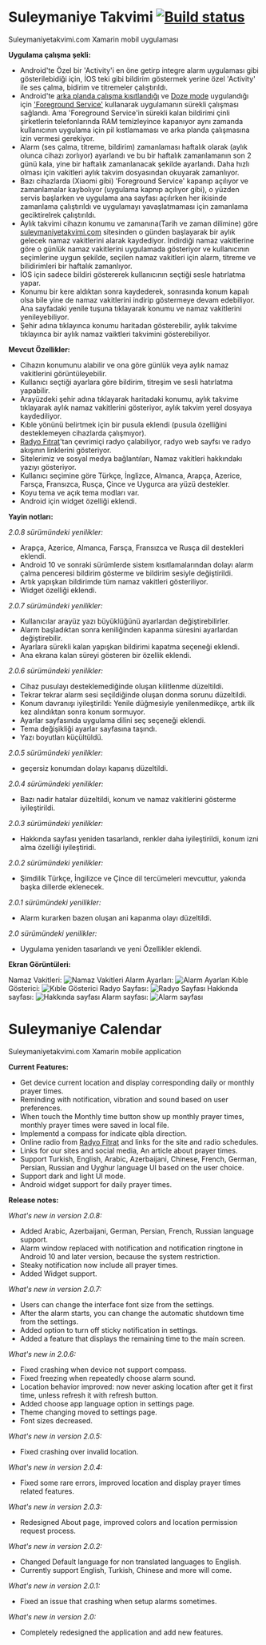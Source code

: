 # Suleymaniye Takvimi [![Build status](https://build.appcenter.ms/v0.1/apps/f227d4b3-61fd-4f14-a8c3-df6b2a0b45bc/branches/master/badge)](https://appcenter.ms)
Suleymaniyetakvimi.com Xamarin mobil uygulaması

**Uygulama çalışma şekli:**
* Android'te Özel bir 'Activity'i en öne getirp integre alarm uygulaması gibi gösterilebidiği için, İOS teki gibi bildirim göstermek yerine özel 'Activity' ile ses çalma, bidirim ve titremeler çalıştırıldı.
* Android'te [arka planda çalışma kısıtlandığı](https://docs.microsoft.com/en-us/xamarin/android/app-fundamentals/services/#background-execution-limits-in-android-80) ve [Doze mode](https://devblogs.microsoft.com/xamarin/understanding-androids-doze-functionality/) uygulandığı için ['Foreground Service'](https://docs.microsoft.com/en-us/xamarin/android/app-fundamentals/services/foreground-services) kullanarak uygulamanın sürekli çalışması sağlandı. Ama 'Foreground Service'in sürekli kalan bildirimi çinli şirketlerin telefonlarında RAM temizleyince kapanıyor aynı zamanda kullanıcının uygulama için pil kıstlamaması ve arka planda çalışmasına izin vermesi gerekiyor.
* Alarm (ses çalma, titreme, bildirim) zamanlaması haftalık olarak (aylık olunca cihazı zorlıyor) ayarlandı ve bu bir haftalık zamanlamanın son 2 günü kala, yine bir haftalık zamanlanacak şekilde ayarlandı. Daha hızlı olması için vakitleri aylık takvim dosyasından okuyarak zamanlıyor.
* Bazı cihazlarda (Xiaomi gibi) 'Foreground Service' kapanıp açılıyor ve zamanlamalar kaybolıyor (uygulama kapnıp açılıyor gibi), o yüzden servis başlarken ve uygulama ana sayfası açılırken her ikisinde zamanlama çalıştırıldı ve uygulamayı yavaşlatmaması için zamanlama geciktirelrek çalıştırıldı.
* Aylık takvimi cihazın konumu ve zamanına(Tarih ve zaman dilimine) göre [suleymaniyetakvimi.com](https://www.suleymaniyetakvimi.com) sitesinden o günden başlayarak bir aylık gelecek namaz vakitlerini alarak kaydediyor. İndirdiği namaz vakitlerine göre o günlük namaz vakitlerini uygulamada gösteriyor ve kullanıcının seçimlerine uygun şekilde, seçilen namaz vakitleri için alarm, titreme ve bilidirimleri bir haftalık zamanlıyor.
* İOS için sadece bildiri göstererek kullanıcının seçtiği sesle hatırlatma yapar.
* Konumu bir kere aldıktan sonra kaydederek, sonrasında konum kapalı olsa bile yine de namaz vakitlerini indirip göstermeye devam edebiliyor. Ana sayfadaki yenile tuşuna tıklayarak konumu ve namaz vakitlerini yenileyebiliyor.
* Şehir adına tıklayınca konumu haritadan gösterebilir, aylık takvime tıklayınca bir aylık namaz vaiktleri takvimini gösterebiliyor.

**Mevcut Özellikler:**

* Cihazın konumunu alabilir ve ona göre günlük veya aylık namaz vakitlerini görüntüleyebilir.
* Kullanıcı seçtiği ayarlara göre bildirim, titreşim ve sesli hatırlatma yapabilir.
* Arayüzdeki şehir adına tıklayarak haritadaki konumu, aylık takvime tıklayarak aylık namaz vakitlerini gösteriyor, aylık takvim yerel dosyaya kaydediliyor.
* Kıble yönünü belirtmek için bir pusula eklendi (pusula özelliğini desteklemeyen cihazlarda çalışmıyor).
* [Radyo Fıtrat](https://www.radyofitrat.com)'tan çevrimiçi radyo çalabiliyor, radyo web sayfsı ve radyo akışının linklerini gösteriyor.
* Sitelerimiz ve sosyal medya bağlantıları, Namaz vakitleri hakkındakı yazıyı gösteriyor.
* Kullanıcı seçimine göre Türkçe, İnglizce, Almanca, Arapça, Azerice, Farsça, Fransızca, Rusça, Çince ve Uygurca ara yüzü destekler.
* Koyu tema ve açık tema modları var.
* Android için widget özelliği eklendi.


**Yayin notları:**

*2.0.8 sürümündeki yenilikler:*
* Arapça, Azerice, Almanca, Farsça, Fransızca ve Rusça dil destekleri eklendi.
* Android 10 ve sonraki sürümlerde sistem kısıtlamalarından dolayı alarm çalma penceresi bildirim gösterme ve bildirim sesiyle değiştirildi.
* Artık yapışkan bildirimde tüm namaz vakitleri gösteriliyor.
* Widget özelliği eklendi.

*2.0.7 sürümündeki yenilikler:*
* Kullanıcılar arayüz yazı büyüklüğünü ayarlardan değiştirebilirler.
* Alarm başladıktan sonra keniliğinden kapanma süresini ayarlardan değiştirebilir.
* Ayarlara sürekli kalan yapışkan bildirimi kapatma seçeneği eklendi.
* Ana ekrana kalan süreyi gösteren bir özellik eklendi.

*2.0.6 sürümündeki yenilikler:*
* Cihaz pusulayı desteklemediğinde oluşan kilitlenme düzeltildi.
* Tekrar tekrar alarm sesi seçildiğinde oluşan donma sorunu düzeltildi.
* Konum davranışı iyileştirildi: Yenile düğmesiyle yenilenmedikçe, artık ilk kez alındıktan sonra konum sormuyor.
* Ayarlar sayfasında uygulama dilini seç seçeneği eklendi.
* Tema değişikliği ayarlar sayfasına taşındı.
* Yazı boyutları küçültüldü.

*2.0.5 sürümündeki yenilikler:*
* geçersiz konumdan dolayı kapanış düzeltildi.

*2.0.4 sürümündeki yenilikler:*
* Bazı nadir hatalar düzeltildi, konum ve namaz vakitlerini gösterme iyileştirildi.

*2.0.3 sürümündeki yenilikler:*
* Hakkında sayfası yeniden tasarlandı, renkler daha iyileştirildi, konum izni alma özelliği iyileştiridi.

*2.0.2 sürümündeki yenilikler:*
* Şimdilik Türkçe, İngilizce ve Çince dil tercümeleri mevcuttur, yakında başka dillerde eklenecek.

*2.0.1 sürümündeki yenilikler:*
* Alarm kurarken bazen oluşan ani kapanma olayı düzeltildi.

*2.0 sürümündeki yenilikler:*
* Uygulama yeniden tasarlandı ve yeni Özellikler eklendi.


**Ekran Görüntüleri:**

Namaz Vakitleri:    ![Namaz Vakitleri](Images/NamazVakitleri.png "Namaz Vakitleri")
Alarm Ayarları:     ![Alarm Ayarları](Images/AlarmAyarlari.png "Alarm Ayarları")
Kıble Gösterici:    ![Kıble Gösterici](Images/KibleGosterici.png "Kıble Gösterici")
Radyo Sayfası:      ![Radyo Sayfası](Images/Radyo.png "Radyo Sayfası")
Hakkında sayfası:   ![Hakkında sayfası](Images/Hakkinda.png "Hakkında sayfası")
Alarm sayfası:      ![Alarm sayfası](Images/Alarm.png "Alarm sayfası")


# Suleymaniye Calendar
Suleymaniyetakvimi.com Xamarin mobile application

**Current Features:**
* Get device current location and display corresponding daily or monthly prayer times.
* Reminding with notification, vibration and sound based on user preferences.
* When touch the Monthly time button show up monthly prayer times, monthly prayer times were saved in local file.
* Implementd a compass for indicate qibla direction.
* Online radio from [Radyo Fitrat](https://www.radyofitrat.com) and links for the site and radio schedules.
* Links for our sites and social media, An article about prayer times.
* Support Turkish, English, Arabic, Azerbaijani, Chinese, French, German, Persian, Russian and Uyghur language UI based on the user choice.
* Support dark and light UI mode.
* Android widget support for daily prayer times.


**Release notes:**

*What's new in version 2.0.8:*
* Added Arabic, Azerbaijani, German, Persian, French, Russian language support.
* Alarm window replaced with notification and notification ringtone in Android 10 and later version, because the system restriction.
* Steaky notification now include all prayer times.
* Added Widget support.

*What's new in version 2.0.7:*
* Users can change the interface font size from the settings.
* After the alarm starts, you can change the automatic shutdown time from the settings.
* Added option to turn off sticky notification in settings.
* Added a feature that displays the remaining time to the main screen.

*What's new in 2.0.6:*
* Fixed crashing when device not support compass.
* Fixed freezing when repeatedly choose alarm sound.
* Location behavior improved: now never asking location after get it first time, unless refresh it with refresh button.
* Added choose app language option in settings page.
* Theme changing moved to settings page.
* Font sizes decreased.

*What's new in version 2.0.5:*
* Fixed crashing over invalid location.

*What's new in version 2.0.4:*
* Fixed some rare errors, improved location and display prayer times related features.

*What's new in version 2.0.3:*
* Redesigned About page, improved colors and location permission request process.

*What's new in version 2.0.2:*
* Changed Default language for non translated languages to English.
* Currently support English, Turkish, Chinese and more will come.

*What's new in version 2.0.1:*
* Fixed an issue that crashing when setup alarms sometimes.

*What's new in version 2.0:*
* Completely redesigned the application and add new features.
